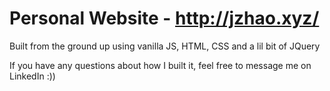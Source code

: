 # Personal Website - http://jzhao.xyz/

Built from the ground up using vanilla JS, HTML, CSS and a lil bit of JQuery<br>

If you have any questions about how I built it, feel free to message me on LinkedIn :))